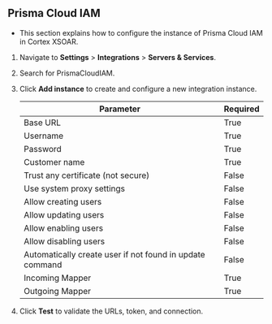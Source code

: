 ## Prisma Cloud IAM
- This section explains how to configure the instance of Prisma Cloud IAM in Cortex XSOAR.

1. Navigate to **Settings** > **Integrations** > **Servers & Services**.
2. Search for PrismaCloudIAM.
3. Click **Add instance** to create and configure a new integration instance.

    | **Parameter** | **Required** |
    | --- | --- |
    | Base URL | True |
    | Username | True |
    | Password | True |
    | Customer name | True |
    | Trust any certificate (not secure) | False |
    | Use system proxy settings | False |
    | Allow creating users | False |
    | Allow updating users | False |
    | Allow enabling users | False |
    | Allow disabling users | False |
    | Automatically create user if not found in update command | False |
    | Incoming Mapper | True |
    | Outgoing Mapper | True |

4. Click **Test** to validate the URLs, token, and connection.
